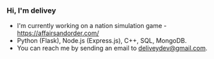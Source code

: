 ### Hi, I'm delivey

* I'm currently working on a nation simulation game - https://affairsandorder.com/
* Python (Flask), Node.js (Express.js), C++, SQL, MongoDB.
* You can reach me by sending an email to deliveydev@gmail.com.
<!--
**delivey/delivey** is a ✨ _special_ ✨ repository because its `README.md` (this file) appears on your GitHub profile.
README based on: https://github.com/crhenr/crhenr/blob/master/README.md

